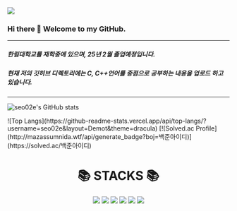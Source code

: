<img src="https://capsule-render.vercel.app/api?type=waving&&customColorList=0,2,3&height=300&section=header&text=junseo%Kim&fontSize=70" />

### Hi there 👋 Welcome to my GitHub.
***
#####   한림대학교를 재학중에 있으며, 25년 2월 졸업예정입니다.
#####   현재 저의 깃허브 디렉토리에는 C, C++언어를 중점으로 공부하는 내용을 업로드 하고 있습니다.
* * *
![seo02e's GitHub stats](https://github-readme-stats.vercel.app/api?username=seo02e&show_icons=true&theme=cobalt)
</div>
![Top Langs](https://github-readme-stats.vercel.app/api/top-langs/?username=seo02e&layout=Demot&theme=dracula)
[![Solved.ac Profile](http://mazassumnida.wtf/api/generate_badge?boj=백준아이디)](https://solved.ac/백준아이디)
<div align=center><h1>📚 STACKS 📚 </h1></div>

<div align=center> 
  <img src="https://img.shields.io/badge/java-007396?style=for-the-badge&logo=java&logoColor=white"> 
  <img src="https://img.shields.io/badge/c++-00599C?style=for-the-badge&logo=c%2B%2B&logoColor=white">
  <img src="https://img.shields.io/badge/github-181717?style=for-the-badge&logo=github&logoColor=white">
  <img src="https://img.shields.io/badge/git-F05032?style=for-the-badge&logo=git&logoColor=white">
  <img src="https://img.shields.io/badge/linux-FCC624?style=for-the-badge&logo=linux&logoColor=black"> 
  <img src="https://img.shields.io/badge/spring-6DB33F?style=for-the-badge&logo=spring&logoColor=white"> 

